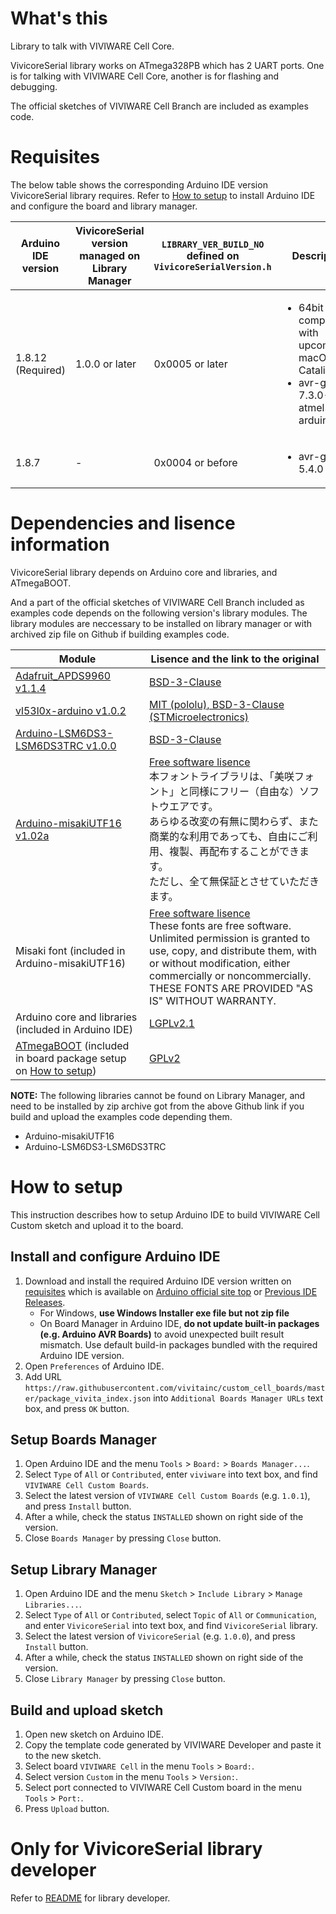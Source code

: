 # What's this

Library to talk with VIVIWARE Cell Core.

VivicoreSerial library works on ATmega328PB which has 2 UART ports. One is for talking with VIVIWARE Cell Core, another is for flashing and debugging.

The official sketches of VIVIWARE Cell Branch are included as examples code.

# Requisites

The below table shows the corresponding Arduino IDE version VivicoreSerial library requires. Refer to [How to setup](#how-to-setup) to install Arduino IDE and configure the board and library manager.

| Arduino IDE version | VivicoreSerial version managed on Library Manager | `LIBRARY_VER_BUILD_NO` defined on `VivicoreSerialVersion.h` | Description |
|-|-|-|-|
| 1.8.12 (Required)   | 1.0.0 or later         | 0x0005 or later      |<ul><li>64bit compatibility with upcoming macOS Catalina</li><li>avr-gcc 7.3.0-atmel3.6.1-arduino5</li></ul>|
| 1.8.7               | -                      | 0x0004 or before     |<ul><li>avr-gcc 5.4.0</li></ul>|

# Dependencies and lisence information

VivicoreSerial library depends on Arduino core and libraries, and ATmegaBOOT.

And a part of the official sketches of VIVIWARE Cell Branch included as examples code depends on the following version's library modules. The library modules are neccessary to be installed on library manager or with archived zip file on Github if building examples code.

|Module|Lisence and the link to the original|
|-|-|
|[Adafruit_APDS9960 v1.1.4](https://github.com/adafruit/Adafruit_APDS9960/releases/tag/1.1.4)|[BSD-3-Clause](https://github.com/adafruit/Adafruit_APDS9960/blob/master/license.txt)|
|[vl53l0x-arduino v1.0.2](https://github.com/pololu/vl53l0x-arduino/releases/tag/1.0.2)|[MIT (pololu), BSD-3-Clause (STMicroelectronics)](https://github.com/pololu/vl53l0x-arduino/blob/master/LICENSE.txt)|
|[Arduino-LSM6DS3-LSM6DS3TRC v1.0.0](https://github.com/vivitainc/Arduino-LSM6DS3-LSM6DS3TRC/releases/tag/1.0.0)|[BSD-3-Clause](https://github.com/STMicroelectronics/STMems_Standard_C_drivers/blob/master/LICENSE)|
|[Arduino-misakiUTF16 v1.02a](https://github.com/vivitainc/Arduino-misakiUTF16/releases/tag/1.02a)|[Free software lisence](https://github.com/Tamakichi/Arduino-misakiUTF16)<br>本フォントライブラリは、「美咲フォント」と同様にフリー（自由な）ソフトウエアです。<br>あらゆる改変の有無に関わらず、また商業的な利用であっても、自由にご利用、複製、再配布することができます。<br>ただし、全て無保証とさせていただきます。|
|Misaki font (included in Arduino-misakiUTF16)|[Free software lisence](https://littlelimit.net/font.htm#license)<br>These fonts are free software.<br>Unlimited permission is granted to use, copy, and distribute them, with or without modification, either commercially or noncommercially.<br>THESE FONTS ARE PROVIDED "AS IS" WITHOUT WARRANTY.|
|Arduino core and libraries (included in Arduino IDE)|[LGPLv2.1](https://github.com/arduino/Arduino/blob/master/license.txt)|
|[ATmegaBOOT](https://github.com/vivitainc/328pb_bootloader/blob/develop/bootloaders/atmega/ATmegaBOOT_168.c) (included in board package setup on [How to setup](#how-to-setup))|[GPLv2](https://github.com/arduino/ArduinoCore-avr/blob/master/bootloaders/atmega/ATmegaBOOT_168.c)|

**NOTE:**
The following libraries cannot be found on Library Manager, and need to be installed by zip archive got from the above Github link if you build and upload the examples code depending them.
- Arduino-misakiUTF16
- Arduino-LSM6DS3-LSM6DS3TRC

# How to setup

This instruction describes how to setup Arduino IDE to build VIVIWARE Cell Custom sketch and upload it to the board.

## Install and configure Arduino IDE

1. Download and install the required Arduino IDE version written on [requisites](#requisites) which is available on [Arduino official site top](https://www.arduino.cc/en/Main/Software) or [Previous IDE Releases](https://www.arduino.cc/en/Main/OldSoftwareReleases#previous).
    - For Windows, **use Windows Installer exe file but not zip file**
    - On Board Manager in Arduino IDE, **do not update built-in packages (e.g. Arduino AVR Boards)** to avoid unexpected built result mismatch. Use default build-in packages bundled with the required Arduino IDE version.
2. Open `Preferences` of Arduino IDE.
3. Add URL `https://raw.githubusercontent.com/vivitainc/custom_cell_boards/master/package_vivita_index.json` into `Additional Boards Manager URLs` text box, and press `OK` button.

## Setup Boards Manager

1. Open Arduino IDE and the menu `Tools` > `Board:` > `Boards Manager...`.
2. Select `Type` of `All` or `Contributed`, enter `viviware` into text box, and find `VIVIWARE Cell Custom Boards`.
3. Select the latest version of `VIVIWARE Cell Custom Boards` (e.g. `1.0.1`), and press `Install` button.
4. After a while, check the status `INSTALLED` shown on right side of the version.
5. Close `Boards Manager` by pressing `Close` button.

## Setup Library Manager

1. Open Arduino IDE and the menu `Sketch` > `Include Library` > `Manage Libraries...`.
2. Select `Type` of `All` or `Contributed`, select `Topic` of `All` or `Communication`, and enter `VivicoreSerial` into text box, and find `VivicoreSerial` library.
3. Select the latest version of `VivicoreSerial` (e.g. `1.0.0`), and press `Install` button.
4. After a while, check the status `INSTALLED` shown on right side of the version.
5. Close `Library Manager` by pressing `Close` button.

## Build and upload sketch

1. Open new sketch on Arduino IDE.
2. Copy the template code generated by VIVIWARE Developer and paste it to the new sketch.
3. Select board `VIVIWARE Cell` in the menu `Tools` > `Board:`.
4. Select version `Custom` in the menu `Tools` > `Version:`.
5. Select port connected to VIVIWARE Cell Custom board in the menu `Tools` > `Port:`.
6. Press `Upload` button.

# Only for VivicoreSerial library developer

Refer to [README](https://github.com/vivitainc/branch_cell/blob/develop/README.md) for library developer.
